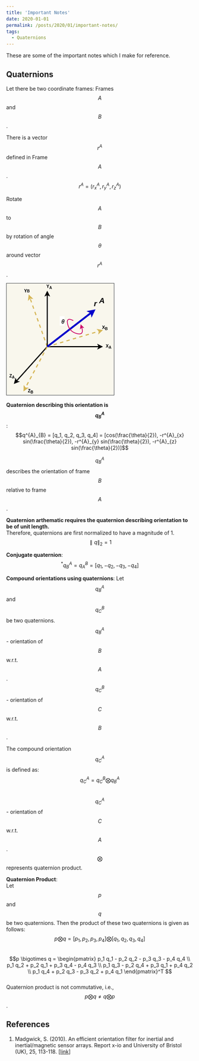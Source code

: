 ```yaml
---
title: 'Important Notes'
date: 2020-01-01
permalink: /posts/2020/01/important-notes/
tags:
  - Quaternions
---
```


These are some of the important notes which I make for reference.

Quaternions
------------

Let there be two coordinate frames: Frames $$A$$ and $$B$$.  

There is a vector $$r^{A}$$ defined in Frame $$A$$.   
$$r^{A} = (r^{A}_{x}, r^{A}_{y}, r^{A}_{z})$$

Rotate $$A$$ to $$B$$ by rotation of angle $$\theta$$ around vector $$r^{A}$$.

![coordinate_frames](images/quaternion_rotation_1.png)

**Quaternion describing this orientation is $$q^{A}_{B}$$**:  
$$q^{A}_{B} = [q_1, q_2, q_3, q_4] = [cos(\frac{\theta}{2}), -r^{A}_{x} sin(\frac{\theta}{2}), -r^{A}_{y} sin(\frac{\theta}{2}), -r^{A}_{z} sin(\frac{\theta}{2})]$$

$$q^{A}_{B}$$ describes the orientation of frame $$B$$ relative to frame $$A$$.

**Quaternion arthematic requires the quaternion describing orientation to be of unit length.**  
Therefore, quaternions are first normalized to have a magnitude of 1.  
$$\parallel q \parallel_2 = 1$$

**Conjugate quaternion**:  
$$^{*}q^{A}_{B} = q^{B}_{A} = [q_1, -q_2, -q_3, -q_4]$$

**Compound orientations using quaternions**:
Let $$q^{A}_{B}$$ and $$q^{B}_{C}$$ be two quaternions.
$$q^{A}_{B}$$ - orientation of $$B$$ w.r.t. $$A$$.  
$$q^{B}_{C}$$ - orientation of $$C$$ w.r.t. $$B$$.  

The compound orientation $$q^{A}_{C}$$ is defined as:  
$$q^{A}_{C} = q^{B}_{C} \bigotimes q^{A}_{B}$$  
$$q^{A}_{C}$$ - orientation of $$C$$ w.r.t. $$A$$.  
$$\bigotimes$$ represents quaternion product.


**Quaternion Product**:  
Let $$p$$ and $$q$$ be two quaternions. Then the product of these two quaternions is given as follows:  
$$p \bigotimes q = [p_1, p_2, p_3, p_4] \bigotimes [q_1, q_2, q_3, q_4]$$  
$$p \bigotimes q = \begin{pmatrix}
p_1 q_1 - p_2 q_2 - p_3 q_3 - p_4 q_4 \\
p_1 q_2 + p_2 q_1 + p_3 q_4 - p_4 q_3 \\
p_1 q_3 - p_2 q_4 + p_3 q_1 + p_4 q_2 \\
p_1 q_4 + p_2 q_3 - p_3 q_2 + p_4 q_1
\end{pmatrix}^T $$  
Quaternion product is not commutative, i.e., $$p \bigotimes q \ne q \bigotimes p$$.  



References
-------------
1. Madgwick, S. (2010). An efficient orientation filter for inertial and inertial/magnetic sensor arrays. Report x-io and University of Bristol (UK), 25, 113-118. [[link](https://www.x-io.co.uk/res/doc/madgwick_internal_report.pdf)]
